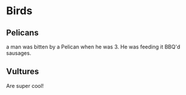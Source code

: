 # Birds

## Pelicans

a man was bitten by a Pelican when he was 3.
He was feeding it BBQ'd sausages.

## Vultures

Are super cool!
